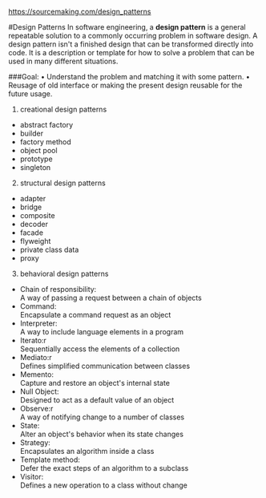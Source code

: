 https://sourcemaking.com/design_patterns

#Design Patterns
In software engineering, a **design pattern** is a general repeatable solution to a commonly occurring problem in software design. A design pattern isn't a finished design that can be transformed directly into code. It is a description or template for how to solve a problem that can be used in many different situations.

###Goal: 
•	Understand the problem and matching it with some pattern.
•	Reusage of old interface or making the present design reusable for the future usage.

 

1. creational design patterns
  - abstract factory
  - builder
  - factory method
  - object pool
  - prototype
  - singleton
2. structural design patterns
  - adapter
  - bridge
  - composite
  - decoder
  - facade
  - flyweight
  - private class data
  - proxy
3. behavioral design patterns
  - Chain of responsibility:  
  A way of passing a request between a chain of objects
  - Command:  
  Encapsulate a command request as an object
  - Interpreter:  
  A way to include language elements in a program
  - Iterato:r  
  Sequentially access the elements of a collection
  - Mediato:r  
  Defines simplified communication between classes
  - Memento:  
  Capture and restore an object's internal state
  - Null Object:  
  Designed to act as a default value of an object
  - Observe:r  
  A way of notifying change to a number of classes
  - State:  
  Alter an object's behavior when its state changes
  - Strategy:  
  Encapsulates an algorithm inside a class
  - Template method:  
  Defer the exact steps of an algorithm to a subclass
  - Visitor:  
  Defines a new operation to a class without change
